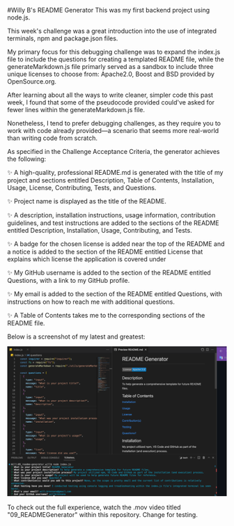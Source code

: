 #Willy B's README Generator
This was my first backend project using node.js.

This week's challenge was a great introduction into the use of integrated terminals, npm and package.json files.

My primary focus for this debugging challenge was to expand the index.js file to include the questions for creating a templated README file, while the generateMarkdown.js file primarly served as a sandbox to include three unique licenses to choose from: Apache2.0, Boost and BSD provided by OpenSource.org.

After learning about all the ways to write cleaner, simpler code this past week, I found that some of the pseudocode provided could've asked for fewer lines within the generateMarkdown.js file.

Nonetheless, I tend to prefer debugging challenges, as they require you to work with code already provided—a scenario that seems more real-world than writing code from scratch.

As specified in the Challenge Acceptance Criteria, the generator achieves the following:

✨ A high-quality, professional README.md is generated with the title of my project and sections entitled Description, Table of Contents, Installation, Usage, License, Contributing, Tests, and Questions.

✨ Project name is displayed as the title of the README.

✨ A description, installation instructions, usage information, contribution guidelines, and test instructions are added to the sections of the README entitled Description, Installation, Usage, Contributing, and Tests.

✨ A badge for the chosen license is added near the top of the README and a notice is added to the section of the README entitled License that explains which license the application is covered under

✨ My GitHub username is added to the section of the README entitled Questions, with a link to my GitHub profile.

✨ My email is added to the section of the README entitled Questions, with instructions on how to reach me with additional questions.

✨ A Table of Contents takes me to the corresponding sections of the README file.

Below is a screenshot of my latest and greatest:

![](./ProjectScreenshot.png)

To check out the full experience, watch the .mov video titled "09_READMEGenerator" within this repository. Change for testing.
